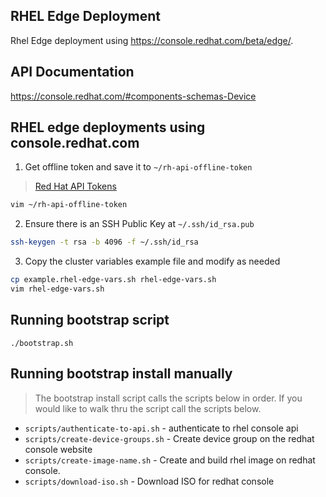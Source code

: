 RHEL Edge Deployment 
--------------------
Rhel Edge deployment using https://console.redhat.com/beta/edge/.

## API Documentation
https://console.redhat.com/#components-schemas-Device


## RHEL edge deployments using console.redhat.com
1. Get offline token and save it to `~/rh-api-offline-token`
> [Red Hat API Tokens](https://access.redhat.com/management/api)

```bash
vim ~/rh-api-offline-token
```

2. Ensure there is an SSH Public Key at `~/.ssh/id_rsa.pub`

```bash
ssh-keygen -t rsa -b 4096 -f ~/.ssh/id_rsa
```

3. Copy the cluster variables example file and modify as needed
```bash
cp example.rhel-edge-vars.sh rhel-edge-vars.sh
vim rhel-edge-vars.sh
```
## Running bootstrap script
```
./bootstrap.sh
```


## Running bootstrap install manually  
> The bootstrap install script calls the scripts below in order. If you would like to walk thru the script call the scripts below. 
* `scripts/authenticate-to-api.sh` - authenticate to rhel console api 
* `scripts/create-device-groups.sh` - Create device group on the redhat console website
* `scripts/create-image-name.sh` - Create and build rhel image on redhat console.
* `scripts/download-iso.sh` - Download ISO for redhat console

